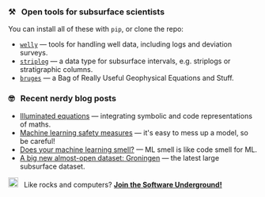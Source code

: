 ### :hammer_and_pick: &nbsp; Open tools for subsurface scientists

You can install all of these with `pip`, or clone the repo:

- [`welly`](https://github.com/agile-geoscience/welly) &mdash; tools for handling well data, including logs and deviation surveys.
- [`striplog`](https://github.com/agile-geoscience/striplog) &mdash; a data type for subsurface intervals, e.g. striplogs or stratigraphic columns.
- [`bruges`](https://github.com/agile-geoscience/bruges) &mdash; a Bag of Really Useful Geophysical Equations and Stuff.

### :nerd_face: &nbsp; Recent nerdy blog posts

- [Illuminated equations](https://agilescientific.com/blog/2021/1/14/illuminated-equations) &mdash; integrating symbolic and code representations of maths.
- [Machine learning safety measures](https://agilescientific.com/blog/2021/1/7/machine-learning-safety-measures) &mdash; it's easy to mess up a model, so be careful!
- [Does your machine learning smell?](https://agilescientific.com/blog/2020/12/15/does-your-machine-learning-smell) &mdash; ML smell is like code smell for ML.
- [A big new almost-open dataset: Groningen](https://agilescientific.com/blog/2020/12/7/big-new-almost-open-data) &mdash; the latest large subsurface dataset.
<!--
- [Geoscientist, challenge thyself](https://agilescientific.com/blog/2020/4/16/geoscientist-challenge-thyself) &mdash; a short series of coding challenges.
- [Visual explanations of mathematics](https://agilescientific.com/blog/2020/2/25/visual-explanations-of-mathematics) &mdash; illuminated equations.
-->

<!--
### Favourite projects
- geosci.ai
- kata
- pickgthis.io
-->

<img src="https://pbs.twimg.com/profile_images/834827464257986561/Fc_gr7Pk_400x400.jpg" width=20px /> &nbsp; Like rocks and computers? [**Join the Software Underground!**](https://softwareunderground.org/slack)
